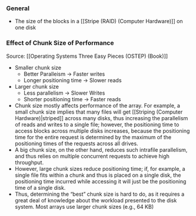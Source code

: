### General
- The size of the blocks in a [[Stripe (RAID) (Computer Hardware)]] on one disk


### Effect of Chunk Size of Performance
Source: [[Operating Systems Three Easy Pieces (OSTEP) (Book)]]
- Smaller chunk size 
	- Better Paralleism -> Faster writes
	- Longer positioning time -> Slower reads
- Larger chunk size
	- Less parallelism -> Slower Writes
	- Shorter positioning time -> Faster reads
- Chunk size mostly affects performance of the array. For example, a small chunk size implies that many files will get [[Striping (Computer Hardware)|striped]] across many disks, thus increasing the parallelism of reads and writes to a single file; however, the positioning time to access blocks across multiple disks increases, because the positioning time for the entire request is determined by the maximum of the positioning times of the requests across all drives.
- A big chunk size, on the other hand, reduces such intrafile parallelism, and thus relies on multiple concurrent requests to achieve high throughput. 
- However, large chunk sizes reduce positioning time; if, for example, a single file fits within a chunk and thus is placed on a single disk, the positioning time incurred while accessing it will just be the positioning time of a single disk.
- Thus, determining the “best” chunk size is hard to do, as it requires a great deal of knowledge about the workload presented to the disk system.  Most arrays use larger chunk sizes (e.g., 64 KB)

